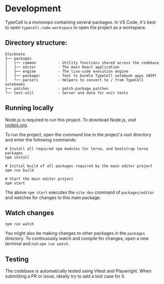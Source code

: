 # Development

TypeCell is a monorepo containing several packages. In VS Code, it's best to open `typecell.code-workspace` to open the project as a workspace.

## Directory structure:

```
blocknote
├── packages
│   ├── common          - Utility functions shared across the codebase
│   ├── editor          - The main React application
│   ├── engine          - The live-code execution engine
│   ├── packager        - Tool to bundle TypeCell notebook apps (WIP)
│   └── parsers         - Helpers to convert to / from TypeCell notebooks
├── patches             - patch-package patches
└── test-util           - Server and data for unit tests
```

## Running locally

Node.js is required to run this project. To download Node.js, visit [nodejs.org](https://nodejs.org/en/).

To run the project, open the command line in the project's root directory and enter the following commands:

    # Install all required npm modules for lerna, and bootstrap lerna packages
    npm install

    # Initial build of all packages required by the main editor project
    npm run build

    # Start the main editor project
    npm start

The above `npm start` executes the `vite dev` command of `packages/editor` and watches for changes to this main package.

## Watch changes

    npm run watch

You might also be making changes to other packages in the `packages` directory. To continuously watch and compile for changes, open a new terminal and run `npm run watch`.

## Testing

The codebase is automatically tested using Vitest and Playwright. When submitting a PR or issue, ideally try to add a test case for it.
